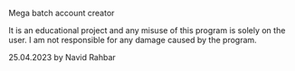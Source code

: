 Mega batch account creator

It is an educational project and any misuse of this program is solely on the user.
I am not responsible for any damage caused by the program.

25.04.2023 by Navid Rahbar

